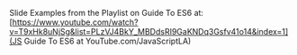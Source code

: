 Slide Examples from the Playlist on Guide To ES6 at: 
[https://www.youtube.com/watch?v=T9xHk8uNjSg&list=PLzVJ4BkY_MBDdsRI9GaKNDq3Gsfv41o14&index=1](JS Guide To ES6 at YouTube.com/JavaScriptLA)
